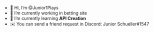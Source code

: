- 👋 Hi, I’m @Junior1Plays
- 🎲 I’m currently working in betting site
- 📖 I’m currently learning **API Creation**
- ✉️ You can send a friend request in Discord: Junior Schueller#1547